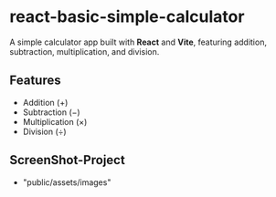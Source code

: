 # react-basic-simple-calculator

A simple calculator app built with **React** and **Vite**, featuring addition, subtraction, multiplication, and division.

## Features
- Addition (+)
- Subtraction (−)
- Multiplication (×)
- Division (÷)


## ScreenShot-Project
 - "public/assets/images"

